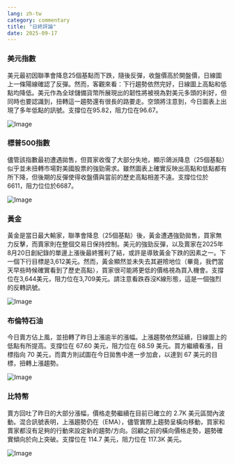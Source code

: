 ```yaml
---
lang: zh-tw
category: commentary
title: "日終評論"
date: 2025-09-17
---
```


### 美元指數

美元最初因聯準會降息25個基點而下跌，隨後反彈，收盤價高於開盤價，日線圖上一條陽線確認了反彈。然而，客觀來看：下行趨勢依然完好，日線圖上高點和低點均降低。美元作為全球儲備貨幣所展現出的韌性將被視為對美元多頭的利好，但同時也要認識到，扭轉這一趨勢還有很長的路要走。空頭將注意到，今日圖表上出現了多年低點的訊號。支撐位在95.82，阻力位在96.67。

![Image](https://markleighedu.github.io/img/Sep-2025/17-Sep-2025/usdindex.jpg)

### 標普500指數

儘管該指數最初遭遇拋售，但買家收復了大部分失地，顯示鴿派降息（25個基點）似乎並未扭轉市場對美國股票的強勁需求。雖然圖表上確實反映出高點和低點都有所下降，但後期的反彈使得收盤價與當前的歷史高點相差不遠。支撐位位於6611，阻力位位於6687。

![Image](https://markleighedu.github.io/img/Sep-2025/17-Sep-2025/sp500.jpg)

### 黃金

黃金是當日最大輸家，聯準會降息（25個基點）後，黃金遭遇強勁拋售，買家無力反擊，而賣家則在整個交易日保持控制。美元的強勁反彈，以及賣家在2025年8月20日創紀錄的單邊上漲後最終獲利了結，或許是導致黃金下跌的因素之一。下一個下行目標是3,612美元。然而，黃金顯然並未失去其避險地位（畢竟，我們當天早些時候確實看到了歷史高點），買家很可能將更低的價格視為買入機會。支撐位在3,644美元，阻力位在3,709美元。請注意看跌吞沒K線形態，這是一個強烈的反轉訊號。

![Image](https://markleighedu.github.io/img/Sep-2025/17-Sep-2025/gold.jpg)

### 布倫特石油

今日賣方佔上風，並扭轉了昨日上漲逾半的漲幅。上漲趨勢依然延續，日線圖上的低點有所提高。支撐位在 67.60 美元，阻力位在 68.59 美元。買方繼續看漲，目標指向 70 美元，而賣方則試圖在今日拋售中進一步加倉，以達到 67 美元的目標，扭轉上漲趨勢。

![Image](https://markleighedu.github.io/img/Sep-2025/17-Sep-2025/brentoil.jpg)

### 比特幣

賣方回吐了昨日的大部分漲幅，價格走勢繼續在目前已確立的 2.7K 美元區間內波動。混合訊號表明，上漲趨勢仍在（EMA），儘管實際上趨勢呈橫向移動，買家和賣家都沒有足夠的行動來設定新的趨勢/方向。回顧之前的橫向價格走勢，趨勢確實傾向於向上突破。支撐位在 114.7 美元，阻力位在 117.3K 美元。

![Image](https://markleighedu.github.io/img/Sep-2025/17-Sep-2025/bitcoin.jpg)

